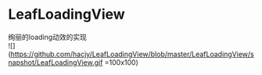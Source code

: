 # LeafLoadingView
绚丽的loading动效的实现</br>
![](https://github.com/hacjy/LeafLoadingView/blob/master/LeafLoadingView/snapshot/LeafLoadingView.gif =100x100)
